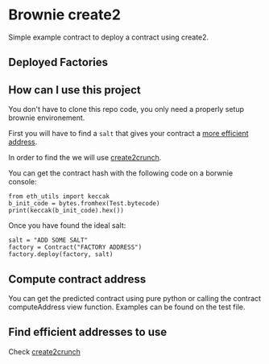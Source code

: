 # Brownie create2

Simple example contract to deploy a contract using create2.

## Deployed Factories


## How can I use this project

You don't have to clone this repo code, you only need a properly setup brownie environement.

First you will have to find a `salt` that gives your contract a [more efficient address](https://medium.com/coinmonks/on-efficient-ethereum-addresses-3fef0596e263).

In order to find the we will use [create2crunch](https://github.com/0age/create2crunch).


You can get the contract hash with the following code on a borwnie console:

```
from eth_utils import keccak
b_init_code = bytes.fromhex(Test.bytecode)
print(keccak(b_init_code).hex())
```


Once you have found the ideal salt:
```
salt = "ADD SOME SALT"
factory = Contract("FACTORY ADDRESS")
factory.deploy(factory, salt)
```

## Compute contract address

You can get the predicted contract using pure python or calling the contract computeAddress view function.
Examples can be found on the test file.


## Find efficient addresses to use

Check [create2crunch](https://github.com/0age/create2crunch) 
